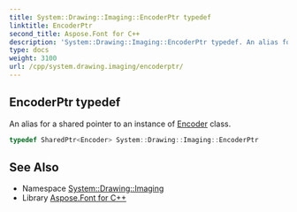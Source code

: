```yaml
---
title: System::Drawing::Imaging::EncoderPtr typedef
linktitle: EncoderPtr
second_title: Aspose.Font for C++
description: 'System::Drawing::Imaging::EncoderPtr typedef. An alias for a shared pointer to an instance of Encoder class in C++.'
type: docs
weight: 3100
url: /cpp/system.drawing.imaging/encoderptr/
---
```

## EncoderPtr typedef


An alias for a shared pointer to an instance of [Encoder](../encoder/) class.

```cpp
typedef SharedPtr<Encoder> System::Drawing::Imaging::EncoderPtr
```

## See Also

* Namespace [System::Drawing::Imaging](../)
* Library [Aspose.Font for C++](../../)
